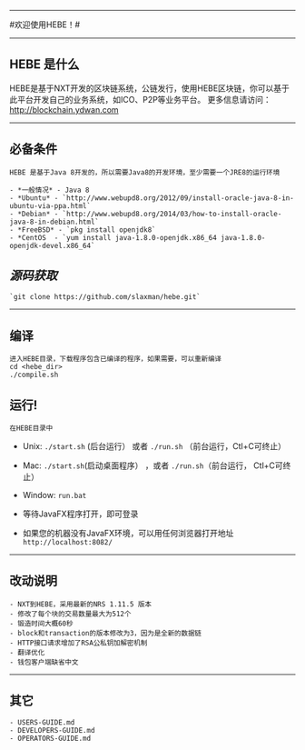 ----
#欢迎使用HEBE！#

----
## HEBE 是什么 ##
HEBE是基于NXT开发的区块链系统，公链发行，使用HEBE区块链，你可以基于此平台开发自己的业务系统，如ICO、P2P等业务平台。
更多信息请访问： http://blockchain.ydwan.com

----
## 必备条件 ##
	HEBE 是基于Java 8开发的，所以需要Java8的开发环境，至少需要一个JRE8的运行环境

    - *一般情况* - Java 8
    - *Ubuntu* - `http://www.webupd8.org/2012/09/install-oracle-java-8-in-ubuntu-via-ppa.html`
    - *Debian* - `http://www.webupd8.org/2014/03/how-to-install-oracle-java-8-in-debian.html`
    - *FreeBSD* - `pkg install openjdk8`
    - *CentOS  - `yum install java-1.8.0-openjdk.x86_64 java-1.8.0-openjdk-devel.x86_64`

## *源码获取*  ##
    `git clone https://github.com/slaxman/hebe.git`
  
----

## 编译  ##
	进入HEBE目录，下载程序包含已编译的程序，如果需要，可以重新编译
	cd <hebe_dir>
	./compile.sh
	
## 运行! ##
	在HEBE目录中
  - Unix: `./start.sh` (后台运行） 或者 `./run.sh` （前台运行，Ctl+C可终止）
  - Mac: `./start.sh`(启动桌面程序） ，或者 `./run.sh`（前台运行， Ctl+C可终止）
  - Window: `run.bat`

  - 等待JavaFX程序打开，即可登录
  - 如果您的机器没有JavaFX环境，可以用任何浏览器打开地址 `http://localhost:8082/`

----
## 改动说明 ##
	- NXT到HEBE，采用最新的NRS 1.11.5 版本
	- 修改了每个块的交易数量最大为512个
 	- 锻造时间大概60秒
	- block和transaction的版本修改为3，因为是全新的数据链
	- HTTP接口请求增加了RSA公私钥加解密机制
	- 翻译优化
	- 钱包客户端缺省中文
	
----

## 其它 ##
    - USERS-GUIDE.md
    - DEVELOPERS-GUIDE.md
    - OPERATORS-GUIDE.md
